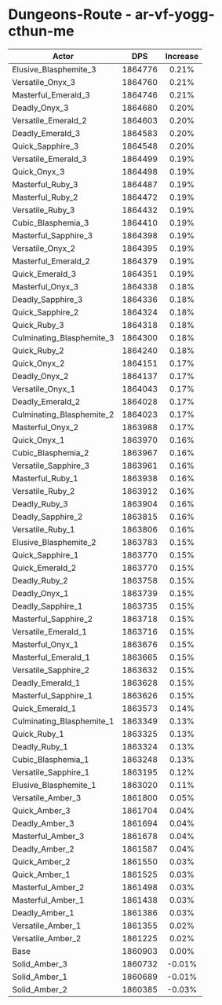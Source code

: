 # Dungeons-Route - ar-vf-yogg-cthun-me
| Actor | DPS | Increase |
|---|:---:|:---:|
|Elusive_Blasphemite_3|1864776|0.21%|
|Versatile_Onyx_3|1864760|0.21%|
|Masterful_Emerald_3|1864746|0.21%|
|Deadly_Onyx_3|1864680|0.20%|
|Versatile_Emerald_2|1864603|0.20%|
|Deadly_Emerald_3|1864583|0.20%|
|Quick_Sapphire_3|1864548|0.20%|
|Versatile_Emerald_3|1864499|0.19%|
|Quick_Onyx_3|1864498|0.19%|
|Masterful_Ruby_3|1864487|0.19%|
|Masterful_Ruby_2|1864472|0.19%|
|Versatile_Ruby_3|1864432|0.19%|
|Cubic_Blasphemia_3|1864410|0.19%|
|Masterful_Sapphire_3|1864398|0.19%|
|Versatile_Onyx_2|1864395|0.19%|
|Masterful_Emerald_2|1864379|0.19%|
|Quick_Emerald_3|1864351|0.19%|
|Masterful_Onyx_3|1864338|0.18%|
|Deadly_Sapphire_3|1864336|0.18%|
|Quick_Sapphire_2|1864324|0.18%|
|Quick_Ruby_3|1864318|0.18%|
|Culminating_Blasphemite_3|1864300|0.18%|
|Quick_Ruby_2|1864240|0.18%|
|Quick_Onyx_2|1864151|0.17%|
|Deadly_Onyx_2|1864137|0.17%|
|Versatile_Onyx_1|1864043|0.17%|
|Deadly_Emerald_2|1864028|0.17%|
|Culminating_Blasphemite_2|1864023|0.17%|
|Masterful_Onyx_2|1863988|0.17%|
|Quick_Onyx_1|1863970|0.16%|
|Cubic_Blasphemia_2|1863967|0.16%|
|Versatile_Sapphire_3|1863961|0.16%|
|Masterful_Ruby_1|1863938|0.16%|
|Versatile_Ruby_2|1863912|0.16%|
|Deadly_Ruby_3|1863904|0.16%|
|Deadly_Sapphire_2|1863815|0.16%|
|Versatile_Ruby_1|1863806|0.16%|
|Elusive_Blasphemite_2|1863783|0.15%|
|Quick_Sapphire_1|1863770|0.15%|
|Quick_Emerald_2|1863770|0.15%|
|Deadly_Ruby_2|1863758|0.15%|
|Deadly_Onyx_1|1863739|0.15%|
|Deadly_Sapphire_1|1863735|0.15%|
|Masterful_Sapphire_2|1863718|0.15%|
|Versatile_Emerald_1|1863716|0.15%|
|Masterful_Onyx_1|1863676|0.15%|
|Masterful_Emerald_1|1863665|0.15%|
|Versatile_Sapphire_2|1863632|0.15%|
|Deadly_Emerald_1|1863628|0.15%|
|Masterful_Sapphire_1|1863626|0.15%|
|Quick_Emerald_1|1863573|0.14%|
|Culminating_Blasphemite_1|1863349|0.13%|
|Quick_Ruby_1|1863325|0.13%|
|Deadly_Ruby_1|1863324|0.13%|
|Cubic_Blasphemia_1|1863248|0.13%|
|Versatile_Sapphire_1|1863195|0.12%|
|Elusive_Blasphemite_1|1863020|0.11%|
|Versatile_Amber_3|1861800|0.05%|
|Quick_Amber_3|1861704|0.04%|
|Deadly_Amber_3|1861694|0.04%|
|Masterful_Amber_3|1861678|0.04%|
|Deadly_Amber_2|1861587|0.04%|
|Quick_Amber_2|1861550|0.03%|
|Quick_Amber_1|1861525|0.03%|
|Masterful_Amber_2|1861498|0.03%|
|Masterful_Amber_1|1861438|0.03%|
|Deadly_Amber_1|1861386|0.03%|
|Versatile_Amber_1|1861355|0.02%|
|Versatile_Amber_2|1861225|0.02%|
|Base|1860903|0.00%|
|Solid_Amber_3|1860732|-0.01%|
|Solid_Amber_1|1860689|-0.01%|
|Solid_Amber_2|1860385|-0.03%|
